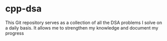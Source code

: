 # cpp-dsa
This Git repository serves as a collection of all the DSA problems I solve on a daily basis. It allows me to strengthen my knowledge and document my progress
